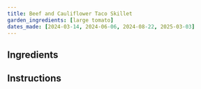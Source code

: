 ```yaml
---
title: Beef and Cauliflower Taco Skillet
garden_ingredients: [large tomato]
dates_made: [2024-03-14, 2024-06-06, 2024-08-22, 2025-03-03]
---
```


## Ingredients

## Instructions
